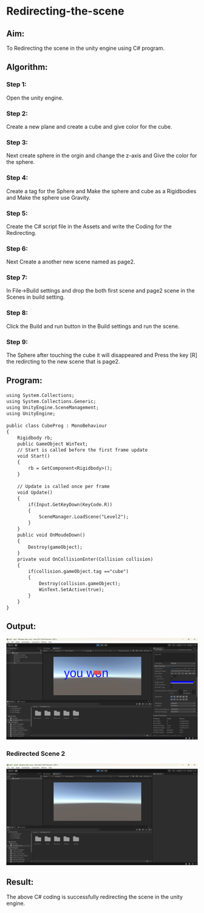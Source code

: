 # Redirecting-the-scene

## Aim:
To Redirecting the scene in the unity engine using C# program.

## Algorithm:
### Step 1:
Open the unity engine.

### Step 2:
Create a new plane and create a cube and give color for the cube.

### Step 3:
Next create sphere in the orgin and change the z-axis and Give the color for the sphere.

### Step 4:
Create a tag for the Sphere and Make the sphere and cube as a Rigidbodies and Make the sphere use Gravity.

### Step 5:
Create the C# script file in the Assets and write the Coding for the Redirecting.

### Step 6:
Next Create a another new scene named as page2.

### Step 7:
In File->Build settings and drop the both first scene and page2 scene in the Scenes in build setting.

### Step 8:
Click the Build and run button in the Build settings and run the scene.

### Step 9:
The Sphere after touching the cube it will disappeared and Press the key [R] the redircting to the new scene that is page2.
## Program:
~~~
using System.Collections;
using System.Collections.Generic;
using UnityEngine.SceneManagement;
using UnityEngine;

public class CubeProg : MonoBehaviour
{
    Rigidbody rb;
    public GameObject WinText;
    // Start is called before the first frame update
    void Start()
    {
        rb = GetComponent<Rigidbody>();
    }

    // Update is called once per frame
    void Update()
    {
        if(Input.GetKeyDown(KeyCode.R))
        {
            SceneManager.LoadScene("Level2");
        }
    }
    public void OnMoudeDown()
    {
        Destroy(gameObject);
    }
    private void OnCollisionEnter(Collision collision)
    {
        if(collision.gameObject.tag =="cube")
        {
            Destroy(collision.gameObject);
            WinText.SetActive(true);
        }
    }
}

~~~
## Output:
![p](output1.png)
### Redirected Scene 2
![p](output2.png)
## Result:
The above C# coding is successfully redirecting the scene in the unity engine.